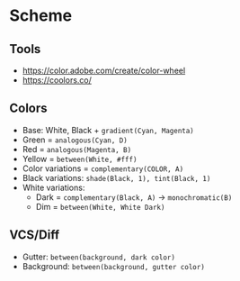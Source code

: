 # Scheme

## Tools
* https://color.adobe.com/create/color-wheel
* https://coolors.co/

## Colors

* Base: White, Black + `gradient(Cyan, Magenta)`
* Green = `analogous(Cyan, D)`
* Red = `analogous(Magenta, B)`
* Yellow = `between(White, #fff)`
* Color variations = `complementary(COLOR, A)`
* Black variations: `shade(Black, 1), tint(Black, 1)`
* White variations:
    * Dark = `complementary(Black, A)` -> `monochromatic(B)`
    * Dim = `between(White, White Dark)`


## VCS/Diff
* Gutter: `between(background, dark color)`
* Background: `between(background, gutter color)`
